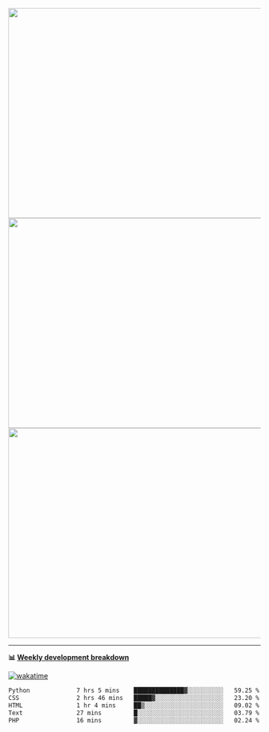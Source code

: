 <p float="left" align="middle"><img src="https://user-images.githubusercontent.com/56089155/195064669-12bd89bb-53c9-44b1-9fd8-993f93f585e1.png" width="600px" height="420px">
<img src="https://user-images.githubusercontent.com/56089155/195064706-c37aa3c8-f669-46c9-abba-1eadcbb910c5.png" width="600px" height="420px">
<img src="https://user-images.githubusercontent.com/56089155/195064753-0de674c7-4fc7-4831-a8a5-402e19cc77be.png" width="600px" height="420px"></p>

<hr />

**📊 [Weekly development breakdown](https://wakatime.com/@Ari24)**

[![wakatime](https://wakatime.com/badge/user/ca34c016-707f-4382-84cf-1823913a1423.svg)](https://wakatime.com/@ca34c016-707f-4382-84cf-1823913a1423)

<!--START_SECTION:waka-->

```txt
Python             7 hrs 5 mins    ██████████████▓░░░░░░░░░░   59.25 %
CSS                2 hrs 46 mins   █████▓░░░░░░░░░░░░░░░░░░░   23.20 %
HTML               1 hr 4 mins     ██▒░░░░░░░░░░░░░░░░░░░░░░   09.02 %
Text               27 mins         █░░░░░░░░░░░░░░░░░░░░░░░░   03.79 %
PHP                16 mins         ▓░░░░░░░░░░░░░░░░░░░░░░░░   02.24 %
```

<!--END_SECTION:waka-->

